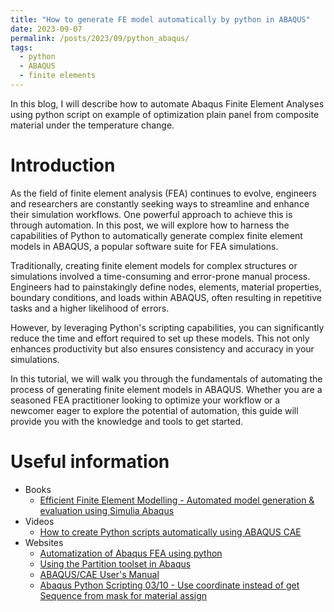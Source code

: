 ```yaml
---
title: "How to generate FE model automatically by python in ABAQUS"
date: 2023-09-07
permalink: /posts/2023/09/python_abaqus/
tags:
  - python
  - ABAQUS
  - finite elements
---
```


In this blog, I will describe how to automate Abaqus Finite Element Analyses using python script on example of optimization plain panel from composite material under the temperature change.

Introduction
======

As the field of finite element analysis (FEA) continues to evolve, engineers and researchers are constantly seeking ways to streamline and enhance their simulation workflows. One powerful approach to achieve this is through automation. In this post, we will explore how to harness the capabilities of Python to automatically generate complex finite element models in ABAQUS, a popular software suite for FEA simulations.

Traditionally, creating finite element models for complex structures or simulations involved a time-consuming and error-prone manual process. Engineers had to painstakingly define nodes, elements, material properties, boundary conditions, and loads within ABAQUS, often resulting in repetitive tasks and a higher likelihood of errors.

However, by leveraging Python's scripting capabilities, you can significantly reduce the time and effort required to set up these models. This not only enhances productivity but also ensures consistency and accuracy in your simulations.

In this tutorial, we will walk you through the fundamentals of automating the process of generating finite element models in ABAQUS. Whether you are a seasoned FEA practitioner looking to optimize your workflow or a newcomer eager to explore the potential of automation, this guide will provide you with the knowledge and tools to get started.


Useful information
======

* Books
  * [Efficient Finite Element Modelling - Automated model generation & evaluation using Simulia Abaqus](http://Liuchao-JIN.github.io/files/research/abq_python.pdf)
* Videos
  * [How to create Python scripts automatically using ABAQUS CAE](https://www.youtube.com/watch?v=1zT2xGLv01E)
* Websites
  * [Automatization of Abaqus FEA using python](https://balashov-artem.github.io/Portfolio/projects/automatization-of-abaqus-fea-using-python/)
  * [Using the Partition toolset in Abaqus](https://abaqus-docs.mit.edu/2017/English/SIMACAECAERefMap/simacae-c-parstart.htm)
  * [ABAQUS/CAE User's Manual](https://classes.engineering.wustl.edu/2009/spring/mase5513/abaqus/docs/v6.6/books/usi/default.htm?startat=pt06ch44s04.html)
  * [Abaqus Python Scripting 03/10 - Use coordinate instead of get Sequence from mask for material assign](https://www.youtube.com/watch?v=LVwKZnwh9W4)
